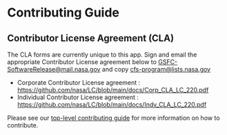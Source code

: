 # Contributing Guide

## Contributor License Agreement (CLA)
The CLA forms are currently unique to this app.
Sign and email the appropriate Contributor License agreement below to GSFC-SoftwareRelease@mail.nasa.gov and copy cfs-program@lists.nasa.gov
* Corporate Contributor License agreement : https://github.com/nasa/LC/blob/main/docs/Corp_CLA_LC_220.pdf
* Individual Contributor License agreement : https://github.com/nasa/LC/blob/main/docs/Indv_CLA_LC_220.pdf

Please see our [top-level contributing guide](https://github.com/nasa/cFS/blob/main/CONTRIBUTING.md) for more information on how to contribute. 
